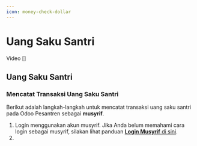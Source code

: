 ```yaml
---
icon: money-check-dollar
---
```


# Uang Saku Santri

Video \[]

## Uang Saku Santri



### Mencatat Transaksi Uang Saku Santri

Berikut adalah langkah-langkah untuk mencatat transaksi uang saku santri pada Odoo Pesantren sebagai **musyrif**.

1. Login menggunakan akun musyrif. Jika Anda belum memahami cara login sebagai musyrif, silakan lihat panduan [**Login Musyrif** di sini](../../setup-and-konfigurasi/role-and-hak-akses-pengguna/panduan-login/login-musyrif.md).
2.

